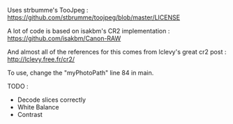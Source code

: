 Uses strbumme's TooJpeg : https://github.com/stbrumme/toojpeg/blob/master/LICENSE

A lot of code is based on isakbm's CR2 implementation : https://github.com/isakbm/Canon-RAW

And almost all of the references for this comes from lclevy's great cr2 post : http://lclevy.free.fr/cr2/

To use, change the "myPhotoPath" line 84 in main.

TODO : 
 - Decode slices correctly
 - White Balance
 - Contrast

